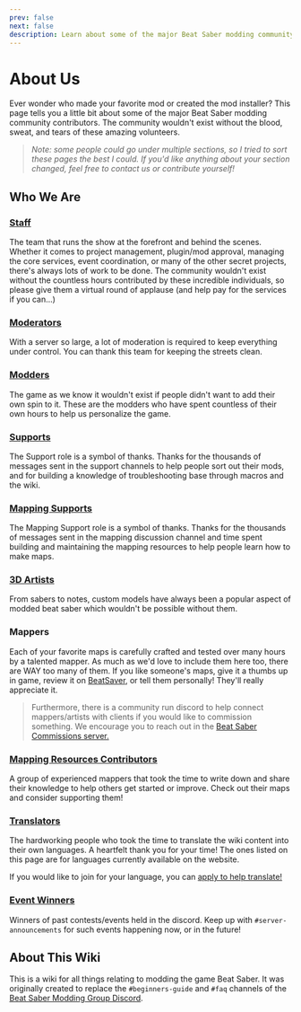 ```yaml
---
prev: false
next: false
description: Learn about some of the major Beat Saber modding community contributors as the community wouldn't exist without the blood, sweat, and tears of these amazing volunteers.
---
```


# About Us

Ever wonder who made your favorite mod or created the mod installer? This page tells you a little bit about some of the
major Beat Saber modding community contributors. The community wouldn't exist without the blood, sweat,
and tears of these amazing volunteers.

> _Note: some people could go under multiple sections, so I tried to sort these pages the best I could.
> If you'd like anything about your section changed, feel free to contact us or contribute yourself!_

## Who We Are

### [Staff](./staff.md)

The team that runs the show at the forefront and behind the scenes. Whether it comes to project management, plugin/mod approval,
managing the core services, event coordination, or many of the other secret projects, there's always lots of work to be done.
The community wouldn't exist without the countless hours contributed by these incredible individuals, so please give them
a virtual round of applause (and help pay for the services if you can...)

### [Moderators](./moderators.md)

With a server so large, a lot of moderation is required to keep everything under control.
You can thank this team for keeping the streets clean.

### [Modders](./modders.md)

The game as we know it wouldn't exist if people didn't want to add their own spin to it. These are the modders who have
spent countless of their own hours to help us personalize the game.

### [Supports](./supports.md)

The Support role is a symbol of thanks. Thanks for the thousands of messages sent in the support channels to help people
sort out their mods, and for building a knowledge of troubleshooting base through macros and the wiki.

### [Mapping Supports](./mapping-supports.md)

The Mapping Support role is a symbol of thanks. Thanks for the thousands of messages sent in the mapping discussion channel
and time spent building and maintaining the mapping resources to help people learn how to make maps.

### [3D Artists](./3d-artists.md)

From sabers to notes, custom models have always been a popular aspect of modded beat saber which wouldn't
be possible without them.

### Mappers

Each of your favorite maps is carefully crafted and tested over many hours by a talented mapper. As much as we'd love to
include them here too, there are WAY too many of them. If you like someone's maps, give it a thumbs up in game, review it
on [BeatSaver](https://beatsaver.com), or tell them personally! They'll really appreciate it.

> Furthermore, there is a community run discord to help connect mappers/artists with clients if you would like to
> commission something. We encourage you to reach out in the [Beat Saber Commissions server.](https://discord.gg/e4f3WBBVnr)

### [Mapping Resources Contributors](/mapping/mapping-credits.md)

A group of experienced mappers that took the time to write down and share their knowledge to help others get started or improve.
Check out their maps and consider supporting them!

### [Translators](./translators.md)

The hardworking people who took the time to translate the wiki content into their own languages. A heartfelt thank you
for your time! The ones listed on this page are for languages currently available on the website.

If you would like to join for your language, you can [apply to help translate!](https://forms.gle/e3BqA3poMjESARe76)

### [Event Winners](./event-winner.md)

Winners of past contests/events held in the discord. Keep up with `#server-announcements` for such events happening now,
or in the future!

## About This Wiki

This is a wiki for all things relating to modding the game Beat Saber.
It was originally created to replace the `#beginners-guide` and `#faq` channels of the [Beat Saber Modding Group Discord](https://discord.gg/beatsabermods).
